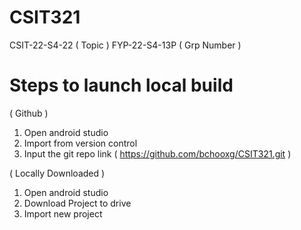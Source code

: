 # CSIT321
CSIT-22-S4-22 ( Topic )  FYP-22-S4-13P ( Grp Number )

# Steps to launch local build 

( Github )
1. Open android studio
2. Import from version control 
3. Input the git repo link  ( https://github.com/bchooxg/CSIT321.git ) 

( Locally Downloaded ) 
1. Open android studio
2. Download Project to drive
2. Import new project


